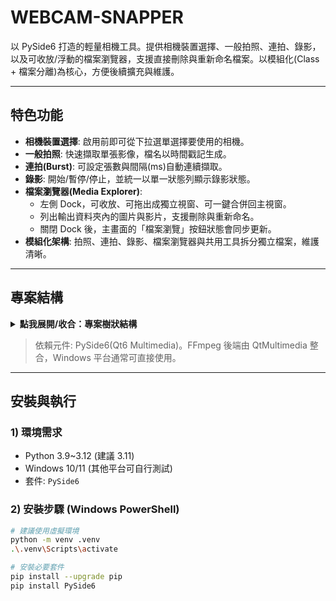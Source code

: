 # WEBCAM-SNAPPER

以 PySide6 打造的輕量相機工具。提供相機裝置選擇、一般拍照、連拍、錄影，以及可收放/浮動的檔案瀏覽器，支援直接刪除與重新命名檔案。以模組化(Class + 檔案分離)為核心，方便後續擴充與維護。

---

## 特色功能

- **相機裝置選擇**: 啟用前即可從下拉選單選擇要使用的相機。
- **一般拍照**: 快速擷取單張影像，檔名以時間戳記生成。
- **連拍(Burst)**: 可設定張數與間隔(ms)自動連續擷取。
- **錄影**: 開始/暫停/停止，並統一以單一狀態列顯示錄影狀態。
- **檔案瀏覽器(Media Explorer)**:
  - 左側 Dock，可收放、可拖出成獨立視窗、可一鍵合併回主視窗。
  - 列出輸出資料夾內的圖片與影片，支援刪除與重新命名。
  - 關閉 Dock 後，主畫面的「檔案瀏覽」按鈕狀態會同步更新。
- **模組化架構**: 拍照、連拍、錄影、檔案瀏覽器與共用工具拆分獨立檔案，維護清晰。

---

## 專案結構

<details>
<summary><b>點我展開/收合：專案樹狀結構</b></summary>

~~~text
D:\AI\WEBCAM-SNAPPER
│  .gitignore
│  LICENSE
│  main.py
│
├─modules
│  │  burst.py        # 連拍控制 BurstShooter
│  │  explorer.py     # 檔案瀏覽器 MediaExplorer (Dock/浮動、刪除/重新命名)
│  │  photo.py        # 一般拍照 PhotoCapture
│  │  recorder.py     # 錄影控制 VideoRecorder
│  │
│  └─__pycache__
│          ...
│
└─utils
        utils.py       # 公用函式(路徑/檔名時間戳等)
~~~

</details>

> 依賴元件: PySide6(Qt6 Multimedia)。FFmpeg 後端由 QtMultimedia 整合，Windows 平台通常可直接使用。

---

## 安裝與執行

### 1) 環境需求

- Python 3.9~3.12 (建議 3.11)
- Windows 10/11 (其他平台可自行測試)
- 套件: `PySide6`

### 2) 安裝步驟 (Windows PowerShell)

```bash
# 建議使用虛擬環境
python -m venv .venv
.\.venv\Scripts\activate

# 安裝必要套件
pip install --upgrade pip
pip install PySide6
